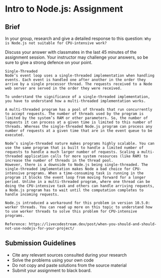 # Intro to Node.js: Assignment

## Brief

In your group, research and give a detailed response to this question: `Why is Node.js not suitable for CPU-intensive work?`

Discuss your answer with classmates in the last 45 minutes of the assignment session. Your instructor may challenge your answers, so be sure to give a strong defence on your point.

```
Single-Threaded
Node’s event loop uses a single-threaded implementation when handling events. Each event is handled one after another in the order they arrive by a single processor thread. The requests received to a Node web server are served in the order they were received.

To understand the significance of a single-threaded implementation, you have to understand how a multi-threaded implementation works.

A multi-threaded program has a pool of threads that run concurrently to accept requests. The number of threads used by the program is limited by the system’s RAM or other parameters. So, the number of requests it can process at a given time is limited to this number of threads. Whereas the single-threaded Node.js program can process any number of requests at a given time that are in the event queue to be executed.

Node’s single-threaded nature makes programs highly scalable. You can use the same program that is built to handle a limited number of requests to handle a much larger number of requests. Scaling a multi-threaded application calls for more system resources (like RAM) to increase the number of threads in the thread pool.
However, there is a downside to Node.js being single-threaded. The single-threaded implementation makes Node a bad choice for CPU-intensive programs. When a time-consuming task is running in the program it blocks the event loop from moving forward for a longer period. Unlike in a multi-threaded program, where one thread can be doing the CPU-intensive task and others can handle arriving requests, a Node.js program has to wait until the computation completes to handle incoming requests.

Node.js introduced a workaround for this problem in version 10.5.0: worker threads. You can read up more on this topic to understand how to use worker threads to solve this problem for CPU-intensive programs.

Reference: https://livecodestream.dev/post/when-you-should-and-should-not-use-nodejs-for-your-project/
```

## Submission Guidelines

- Cite any relevant sources consulted during your research
- Solve the problems using your own code
- Do not copy and paste solutions from the source material
- Submit your assignment to black board.
